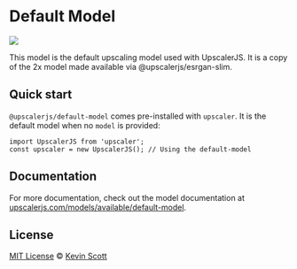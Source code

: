 # Default Model

[![](https://data.jsdelivr.com/v1/package/npm/@upscalerjs/default-model/badge)](https://www.jsdelivr.com/package/npm/@upscalerjs/default-model)

This model is the default upscaling model used with UpscalerJS. It is a copy of the 2x model made available via @upscalerjs/esrgan-slim.

## Quick start

`@upscalerjs/default-model` comes pre-installed with `upscaler`. It is the default model when no `model` is provided:

```
import UpscalerJS from 'upscaler';
const upscaler = new UpscalerJS(); // Using the default-model
```

## Documentation

For more documentation, check out the model documentation at [upscalerjs.com/models/available/default-model](https://upscalerjs.com/models/available/default-model).

## License

[MIT License](https://oss.ninja/mit/developit/) © [Kevin Scott](https://thekevinscott.com)
